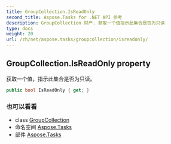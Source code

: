 ```yaml
---
title: GroupCollection.IsReadOnly
second_title: Aspose.Tasks for .NET API 参考
description: GroupCollection 财产. 获取一个值指示此集合是否为只读
type: docs
weight: 20
url: /zh/net/aspose.tasks/groupcollection/isreadonly/
---
```

## GroupCollection.IsReadOnly property

获取一个值，指示此集合是否为只读。

```csharp
public bool IsReadOnly { get; }
```

### 也可以看看

* class [GroupCollection](../)
* 命名空间 [Aspose.Tasks](../../groupcollection/)
* 部件 [Aspose.Tasks](../../../)


